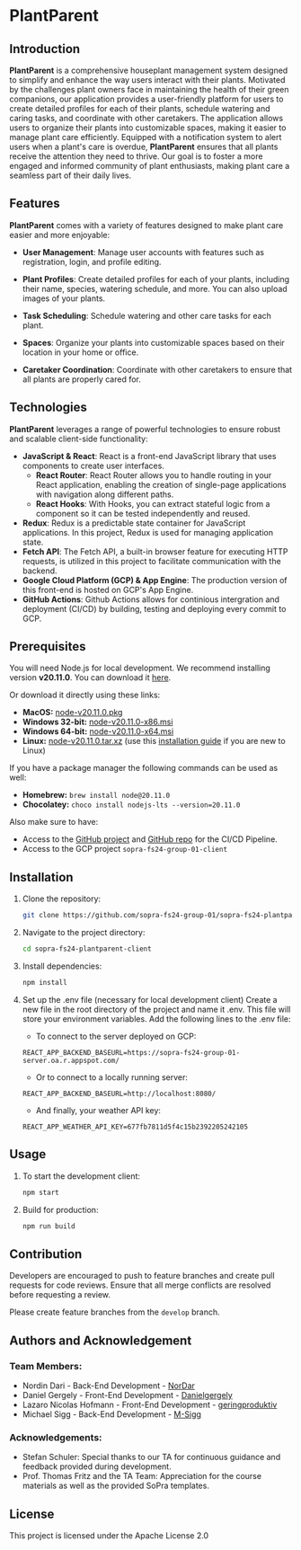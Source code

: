 # PlantParent

## Introduction
**PlantParent** is a comprehensive houseplant management system designed to simplify and enhance the way users interact with their plants. Motivated by the challenges plant owners face in maintaining the health of their green companions, our application provides a user-friendly platform for users to create detailed profiles for each of their plants, schedule watering and caring tasks, and coordinate with other caretakers. The application allows users to organize their plants into customizable spaces, making it easier to manage plant care efficiently. Equipped with a notification system to alert users when a plant's care is overdue, **PlantParent** ensures that all plants receive the attention they need to thrive. Our goal is to foster a more engaged and informed community of plant enthusiasts, making plant care a seamless part of their daily lives.

## Features

**PlantParent** comes with a variety of features designed to make plant care easier and more enjoyable:

- **User Management**: Manage user accounts with features such as registration, login, and profile editing.

- **Plant Profiles**: Create detailed profiles for each of your plants, including their name, species, watering schedule, and more. You can also upload images of your plants.

- **Task Scheduling**: Schedule watering and other care tasks for each plant.

- **Spaces**: Organize your plants into customizable spaces based on their location in your home or office.

- **Caretaker Coordination**: Coordinate with other caretakers to ensure that all plants are properly cared for.

## Technologies
**PlantParent** leverages a range of powerful technologies to ensure robust and scalable client-side functionality:

- **JavaScript & React**: React is a front-end JavaScript library that uses components to create user interfaces.
    - **React Router**: React Router allows you to handle routing in your React application, enabling the creation of single-page applications with navigation along different paths.
    - **React Hooks**: With Hooks, you can extract stateful logic from a component so it can be tested independently and reused.
- **Redux**: Redux is a predictable state container for JavaScript applications. In this project, Redux is used for managing application state.
- **Fetch API**: The Fetch API, a built-in browser feature for executing HTTP requests, is utilized in this project to facilitate communication with the backend.
- **Google Cloud Platform (GCP) & App Engine**: The production version of this front-end is hosted on GCP's App Engine.
- **GitHub Actions**: Github Actions allows for continious intergration and deployment (CI/CD) by building, testing and deploying every commit to GCP.

## Prerequisites
You will need Node.js for local development. We recommend installing version **v20.11.0**. You can download it [here](https://nodejs.org/download/release/v20.11.0/).

Or download it directly using these links:

- **MacOS:** [node-v20.11.0.pkg](https://nodejs.org/download/release/v20.11.0/node-v20.11.0.pkg)
- **Windows 32-bit:** [node-v20.11.0-x86.msi](https://nodejs.org/download/release/v20.11.0/node-v20.11.0-x86.msi)
- **Windows 64-bit:** [node-v20.11.0-x64.msi](https://nodejs.org/download/release/v20.11.0/node-v20.11.0-x64.msi)
- **Linux:** [node-v20.11.0.tar.xz](https://nodejs.org/dist/v20.11.0/node-v20.11.0-linux-x64.tar.xz) (use this [installation guide](https://github.com/nodejs/help/wiki/Installation#how-to-install-nodejs-via-binary-archive-on-linux) if you are new to Linux)

If you have a package manager the following commands can be used as well:

- **Homebrew:** `brew install node@20.11.0`
- **Chocolatey:** `choco install nodejs-lts --version=20.11.0`

Also make sure to have:

- Access to the [GitHub project](https://github.com/sopra-fs24-group-01) and [GitHub repo](https://github.com/sopra-fs24-group-01/sopra-fs24-plantparent-client) for the CI/CD Pipeline.
- Access to the GCP project `sopra-fs24-group-01-client`

## Installation

1. Clone the repository:
    ```bash
    git clone https://github.com/sopra-fs24-group-01/sopra-fs24-plantparent-client.git
    ```

2. Navigate to the project directory:
    ```bash
    cd sopra-fs24-plantparent-client
    ```

3. Install dependencies:
    ```bash
    npm install
    ```

4. Set up the .env file (necessary for local development client)
    Create a new file in the root directory of the project and name it .env. This file will store your environment variables. Add the following lines to the .env file:

    * To connect to the server deployed on GCP:

    `REACT_APP_BACKEND_BASEURL=https://sopra-fs24-group-01-server.oa.r.appspot.com/`

    * Or to connect to a locally running server:

    `REACT_APP_BACKEND_BASEURL=http://localhost:8080/`

    * And finally, your weather API key:

    `REACT_APP_WEATHER_API_KEY=677fb7811d5f4c15b2392205242105`

## Usage
1. To start the development client:
    ```bash
    npm start
    ```

2. Build for production:
    ```bash
    npm run build
    ```

## Contribution
Developers are encouraged to push to feature branches and create pull requests for code reviews. Ensure that all merge conflicts are resolved before requesting a review. 

Please create feature branches from the `develop` branch.

## Authors and Acknowledgement
### Team Members:

* Nordin Dari - Back-End Development - [NorDar](https://github.com/NorDar)
* Daniel Gergely - Front-End Development - [Danielgergely](https://github.com/Danielgergely)
* Lazaro Nicolas Hofmann - Front-End Development - [geringproduktiv](https://github.com/geringproduktiv)
* Michael Sigg - Back-End Development - [M-Sigg](https://github.com/M-Sigg)

### Acknowledgements:
* Stefan Schuler: Special thanks to our TA for continuous guidance and feedback provided during development.
* Prof. Thomas Fritz and the TA Team: Appreciation for the course materials as well as the provided SoPra templates. 

## License

This project is licensed under the Apache License 2.0